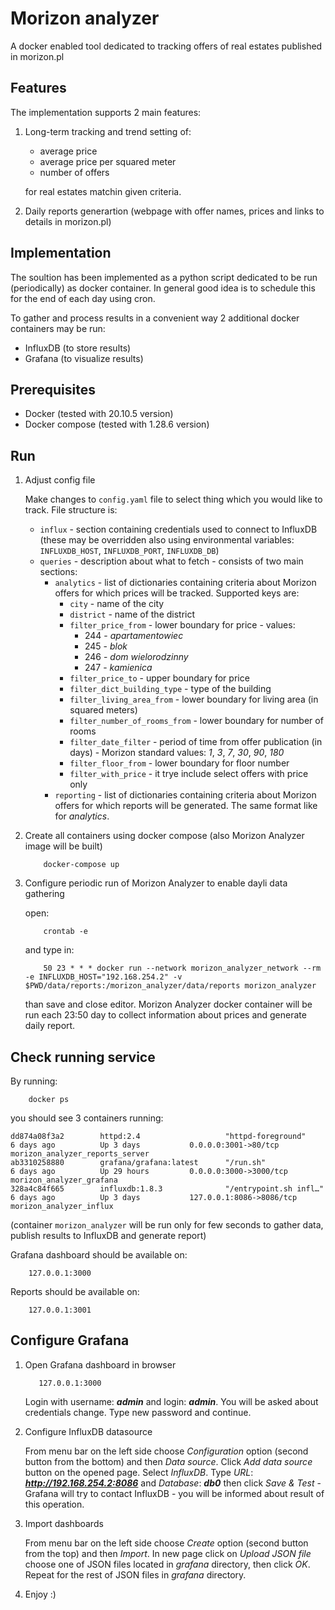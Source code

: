 

# Morizon analyzer

A docker enabled tool dedicated to tracking offers of real estates published in morizon.pl

## Features

The implementation supports 2 main features:

1) Long-term tracking and trend setting of:
    * average price
    * average price per squared meter
    * number of offers

    for real estates matchin given criteria.

2) Daily reports generartion (webpage with offer names, prices and links to details in morizon.pl)

## Implementation

The soultion has been implemented as a python script dedicated to be run (periodically) as docker container.
In general good idea is to schedule this for the end of each day using cron.

To gather and process results in a convenient way 2 additional docker containers may be run:
* InfluxDB (to store results)
* Grafana (to visualize results)

## Prerequisites

* Docker (tested with 20.10.5 version)
* Docker compose (tested with 1.28.6 version)

## Run

1) Adjust config file

    Make changes to `config.yaml` file to select thing which you would like to track.
    File structure is:

    * `influx` - section containing credentials used to connect to InfluxDB (these may be overridden also using environmental variables: `INFLUXDB_HOST`, `INFLUXDB_PORT`, `INFLUXDB_DB`)
    * `queries` - description about what to fetch - consists of two main sections:
        * `analytics` - list of dictionaries containing criteria about Morizon offers for which prices will be tracked. Supported keys are:
            * `city` - name of the city
            * `district` - name of the district
            * `filter_price_from` - lower boundary for price - values:
                * 244 - *apartamentowiec*
                * 245 - *blok*
                * 246 - *dom wielorodzinny*
                * 247 - *kamienica*
            * `filter_price_to` - upper boundary for price
            * `filter_dict_building_type` - type of the building
            * `filter_living_area_from` - lower boundary for living area (in squared meters)
            * `filter_number_of_rooms_from` - lower boundary for number of rooms
            * `filter_date_filter` - period of time from offer publication (in days) - Morizon standard values: *1*, *3*, *7*, *30*, *90*, *180*
            * `filter_floor_from` - lower boundary for floor number
            * `filter_with_price` - it trye include select offers with price only
        * `reporting` - list of dictionaries containing criteria about Morizon offers for which reports will be generated. The same format like for *analytics*.


2) Create all containers using docker compose (also Morizon Analyzer image will be built)

    ```
        docker-compose up
    ```


3) Configure periodic run of Morizon Analyzer to enable dayli data gathering

    open:

    ```
        crontab -e
    ```
    
    and type in:

    ```
        50 23 * * * docker run --network morizon_analyzer_network --rm -e INFLUXDB_HOST="192.168.254.2" -v $PWD/data/reports:/morizon_analyzer/data/reports morizon_analyzer

    ```

    than save and close editor.
    Morizon Analyzer docker container will be run each 23:50 day to collect information about prices and generate daily report.


## Check running service

By running:

```
    docker ps
```

you should see 3 containers running:

```
dd874a08f3a2        httpd:2.4                   "httpd-foreground"       6 days ago          Up 3 days           0.0.0.0:3001->80/tcp       morizon_analyzer_reports_server
ab3310258880        grafana/grafana:latest      "/run.sh"                6 days ago          Up 29 hours         0.0.0.0:3000->3000/tcp     morizon_analyzer_grafana
328a4c84f665        influxdb:1.8.3              "/entrypoint.sh infl…"   6 days ago          Up 3 days           127.0.0.1:8086->8086/tcp   morizon_analyzer_influx
```

(container `morizon_analyzer` will be run only for few seconds to gather data, publish results to InfluxDB and generate report)

Grafana dashboard should be available on:

```
    127.0.0.1:3000
```

Reports should be available on:

```
    127.0.0.1:3001
```


## Configure Grafana

1. Open Grafana dashboard in browser

   ```
      127.0.0.1:3000
   ```

   Login with username: ***admin*** and login: ***admin***.
   You will be asked about credentials change.
   Type new password and continue.

2. Configure InfluxDB datasource

   From menu bar on the left side choose *Configuration* option (second button from the bottom) and then *Data source*.
   Click *Add data source* button on the opened page.
   Select *InfluxDB*.
   Type *URL*: ***http://192.168.254.2:8086*** and *Database*: ***db0*** then click *Save & Test* - Grafana will try to contact InfluxDB - 
   you will be informed about result of this operation.

3. Import dashboards

   From menu bar on the left side choose *Create* option (second button from the top) and then *Import*.
   In new page click on *Upload JSON file* choose one of JSON files located in *grafana* directory, then click *OK*.
   Repeat for the rest of JSON files in *grafana* directory.

4. Enjoy :)
